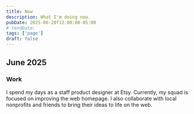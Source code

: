 ```yaml
---
title: Now
description: What I'm doing now. 
pubDate: 2025-06-20T12:00:00-05:00
# tendDate: 
tags: ['page']
draft: false
---
```


## June 2025
### Work
I spend my days as a staff product designer at Etsy. Currently, my squad is focused on improving the web homepage. I also collaborate with local nonprofits and friends to bring their ideas to life on the web.

